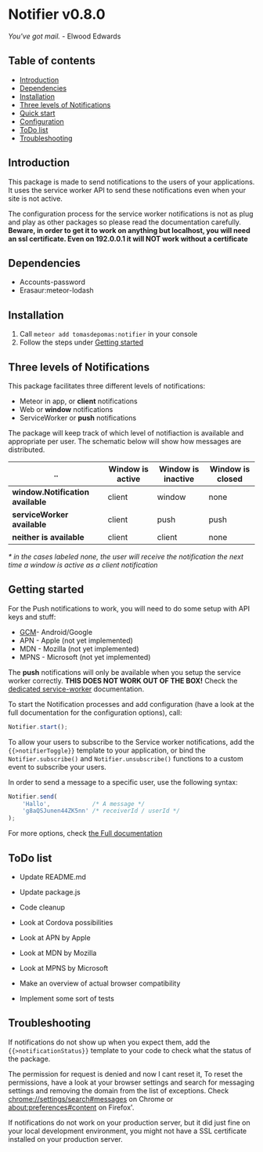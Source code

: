 
Notifier v0.8.0
===============
*You've got mail.* - Elwood Edwards


Table of contents
------------
* [Introduction](#Introduction)
* [Dependencies](#Dependencies) 
* [Installation](#Installation) 
* [Three levels of Notifications](#Three-levels-of-Notifications)
* [Quick start](#Quick-start)
* [Configuration](#Configuration)
* [ToDo list](#ToDo-list)
* [Troubleshooting](#Troubleshooting)



Introduction
------------
This package is made to send notifications to the users of your applications. It uses the service worker API to send 
these notifications even when your site is not active. 

The configuration process for the service worker notifications is not as plug and play as other packages so please read 
the documentation carefully. **Beware, in order to get it to work on anything but localhost, you will need an ssl
certificate. Even on 192.0.0.1 it will NOT work without a certificate**

Dependencies
------------
* Accounts-password
* Erasaur:meteor-lodash


Installation
------------
1. Call `meteor add tomasdepomas:notifier` in your console
2. Follow the steps under [Getting started](#Getting-started)


Three levels of Notifications
------------
This package facilitates three different levels of notifications:
- Meteor in app, or **client** notifications
- Web or **window** notifications
- ServiceWorker or **push** notifications

The package will keep track of which level of notifiaction is available and appropriate per user. The schematic below 
will show how messages are distributed.

.. | Window is active | Window is inactive | Window is closed
--|--|--|--|
**window.Notification available** | client | window | none
**serviceWorker available** | client | push   | push
**neither is available** | client | client | none

_\* in the cases labeled none, the user will receive the notification the next time a window is active as a client 
notification_


Getting started
------------
For the Push notifications to work, you will need to do some setup with API keys and stuff:

* [GCM](docs/GCM-Configuration.md)- Android/Google 
* APN - Apple (not yet implemented)
* MDN - Mozilla (not yet implemented)
* MPNS - Microsoft (not yet implemented)

The **push** notifications will only be available when you setup the service worker correctly. **THIS DOES NOT WORK OUT 
OF THE BOX!** Check the [dedicated service-worker](docs/ServiceWorker-Documentation.md) documentation.

To start the Notification processes and add configuration (have a look at the full documentation for the configuration 
options), call:
```javascript
Notifier.start();
```

To allow your users to subscribe to the Service worker notifications, add the `{{>notifierToggle}}` template to your
application, or bind the `Notifier.subscribe()` and `Notifier.unsubscribe()` functions to a custom event to subscribe
your users.


In order to send a message to a specific user, use the following syntax:
```javascript
Notifier.send(
	'Hallo',            /* A message */
	'g8aQSJunen44ZK5nn' /* receiverId / userId */
);
```

For more options, check [the Full documentation]('docs/Full-Documentation.md)

ToDo list
------------
* Update README.md
* Update package.js
* Code cleanup

* Look at Cordova possibilities
* Look at APN by Apple
* Look at MDN by Mozilla
* Look at MPNS by Microsoft

* Make an overview of actual browser compatibility
* Implement some sort of tests


Troubleshooting
------------
If notifications do not show up when you expect them, add the `{{>notificationStatus}}` template to your code to 
check what the status of the package.

The permission for request is denied and now I cant reset it, To reset the permissions, have a look at your browser 
settings and search for messaging settings and removing the domain from the list of exceptions. Check 
[chrome://settings/search#messages](chrome://settings/search#messages) on Chrome 
or [about:preferences#content](about:preferences#content) on Firefox'.

If notifications do not work on your production server, but it did just fine on your local development environment, you
might not have a SSL certificate installed on your production server.

